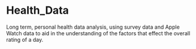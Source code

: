 # Health_Data
Long term, personal health data analysis, using survey data and Apple Watch data to aid in the understanding of the factors that effect the overall rating of a day.

